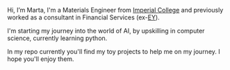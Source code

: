 Hi, I’m Marta, I'm a Materials Engineer from [Imperial College](https://www.imperial.ac.uk) and 
previously worked as a consultant in Financial Services (ex-[EY](https://www.ey.com/en_gl)). 

I'm starting my journey into the world of AI, by upskilling in computer science, currently learning python. 

In my repo currently you'll find my toy projects to help me on my journey. I hope you'll enjoy them.

<!-- - 👀 I’m interested in ...
- 🌱 I’m currently learning ...
- 💞️ I’m looking to collaborate on ...
- 📫 How to reach me ... -->

<!---
mwolinska/mwolinska is a ✨ special ✨ repository because its `README.md` (this file) appears on your GitHub profile.
You can click the Preview link to take a look at your changes.
--->
